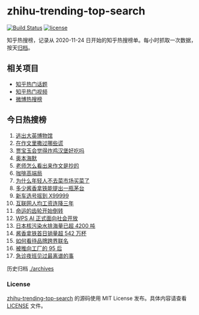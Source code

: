 # zhihu-trending-top-search

[![Build Status](https://github.com/justjavac/zhihu-trending-top-search/workflows/ci/badge.svg?branch=main)](https://github.com/justjavac/zhihu-trending-top-search/actions)
[![license](https://img.shields.io/github/license/justjavac/zhihu-trending-top-search)](https://github.com/justjavac/zhihu-trending-top-search/blob/main/LICENSE)

知乎热搜榜，记录从 2020-11-24 日开始的知乎热搜榜单。每小时抓取一次数据，按天[归档](./archives)。

## 相关项目

- [知乎热门话题](https://github.com/justjavac/zhihu-trending-hot-questions)
- [知乎热门视频](https://github.com/justjavac/zhihu-trending-hot-video)
- [微博热搜榜](https://github.com/justjavac/weibo-trending-hot-search)

## 今日热搜榜

<!-- BEGIN -->
<!-- 最后更新时间 Wed Sep 06 2023 15:06:51 GMT+0800 (China Standard Time) -->

1. [逃出大英博物馆](https://www.zhihu.com/search?q=%E9%80%83%E5%87%BA%E5%A4%A7%E8%8B%B1%E5%8D%9A%E7%89%A9%E9%A6%86)
1. [在作文里撒过哪些谎](https://www.zhihu.com/search?q=%E5%9C%A8%E4%BD%9C%E6%96%87%E9%87%8C%E6%92%92%E8%BF%87%E5%93%AA%E4%BA%9B%E8%B0%8E)
1. [贾宝玉会觉得炸鸡汉堡好吃吗](https://www.zhihu.com/search?q=%E8%B4%BE%E5%AE%9D%E7%8E%89%E4%BC%9A%E8%A7%89%E5%BE%97%E7%82%B8%E9%B8%A1%E6%B1%89%E5%A0%A1%E5%A5%BD%E5%90%83%E5%90%97)
1. [奥本海默](https://www.zhihu.com/search?q=%E5%A5%A5%E6%9C%AC%E6%B5%B7%E9%BB%98)
1. [老师怎么看出来作文是抄的](https://www.zhihu.com/search?q=%E8%80%81%E5%B8%88%E6%80%8E%E4%B9%88%E7%9C%8B%E5%87%BA%E6%9D%A5%E4%BD%9C%E6%96%87%E6%98%AF%E6%8A%84%E7%9A%84)
1. [咖啡高端局](https://www.zhihu.com/search?q=%E5%92%96%E5%95%A1%E9%AB%98%E7%AB%AF%E5%B1%80)
1. [为什么年轻人不去菜市场买菜了](https://www.zhihu.com/search?q=%E4%B8%BA%E4%BB%80%E4%B9%88%E5%B9%B4%E8%BD%BB%E4%BA%BA%E4%B8%8D%E5%8E%BB%E8%8F%9C%E5%B8%82%E5%9C%BA%E4%B9%B0%E8%8F%9C%E4%BA%86)
1. [多少酱香拿铁能提出一瓶茅台](https://www.zhihu.com/search?q=%E5%A4%9A%E5%B0%91%E9%85%B1%E9%A6%99%E6%8B%BF%E9%93%81%E8%83%BD%E6%8F%90%E5%87%BA%E4%B8%80%E7%93%B6%E8%8C%85%E5%8F%B0)
1. [新车选号摇到 X99999](https://www.zhihu.com/search?q=%E6%96%B0%E8%BD%A6%E9%80%89%E5%8F%B7%E6%91%87%E5%88%B0%20X99999)
1. [互联网人均工资连降三年](https://www.zhihu.com/search?q=%E4%BA%92%E8%81%94%E7%BD%91%E4%BA%BA%E5%9D%87%E5%B7%A5%E8%B5%84%E8%BF%9E%E9%99%8D%E4%B8%89%E5%B9%B4)
1. [命运的齿轮开始倒转](https://www.zhihu.com/search?q=%E5%91%BD%E8%BF%90%E7%9A%84%E9%BD%BF%E8%BD%AE%E5%BC%80%E5%A7%8B%E5%80%92%E8%BD%AC)
1. [WPS AI 正式面向社会开放](https://www.zhihu.com/search?q=WPS%20AI%20%E6%AD%A3%E5%BC%8F%E9%9D%A2%E5%90%91%E7%A4%BE%E4%BC%9A%E5%BC%80%E6%94%BE)
1. [日本核污染水排海量已超 4200 吨](https://www.zhihu.com/search?q=%09%E6%97%A5%E6%9C%AC%E6%A0%B8%E6%B1%A1%E6%9F%93%E6%B0%B4%E6%8E%92%E6%B5%B7%E9%87%8F%E5%B7%B2%E8%B6%85%204200%20%E5%90%A8)
1. [酱香拿铁首日销量超 542 万杯](https://www.zhihu.com/search?q=%E9%85%B1%E9%A6%99%E6%8B%BF%E9%93%81%E9%A6%96%E6%97%A5%E9%94%80%E9%87%8F%E8%B6%85%20542%20%E4%B8%87%E6%9D%AF)
1. [如何看待品牌跨界联名](https://www.zhihu.com/search?q=%E5%A6%82%E4%BD%95%E7%9C%8B%E5%BE%85%E5%93%81%E7%89%8C%E8%B7%A8%E7%95%8C%E8%81%94%E5%90%8D)
1. [被推向工厂的 95 后](https://www.zhihu.com/search?q=%E8%A2%AB%E6%8E%A8%E5%90%91%E5%B7%A5%E5%8E%82%E7%9A%84%2095%20%E5%90%8E)
1. [急诊夜班见过最离谱的事](https://www.zhihu.com/search?q=%E6%80%A5%E8%AF%8A%E5%A4%9C%E7%8F%AD%E8%A7%81%E8%BF%87%E6%9C%80%E7%A6%BB%E8%B0%B1%E7%9A%84%E4%BA%8B)

<!-- END -->

历史归档 [./archives](./archives)

### License

[zhihu-trending-top-search](https://github.com/justjavac/zhihu-trending-top-search) 的源码使用 MIT License
发布。具体内容请查看 [LICENSE](./LICENSE) 文件。
